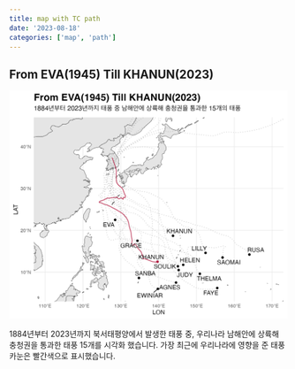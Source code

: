 ```yaml
---
title: map with TC path
date: '2023-08-18'
categories: ['map', 'path']
---
```


## From EVA(1945) Till KHANUN(2023)

![](https://github.com/chichead/dataviz/blob/main/viz/230818/from_eva_till_khanun.png)

1884년부터 2023년까지 북서태평양에서 발생한 태풍 중, 우리나라 남해안에 상륙해 충청권을 통과한 태풍 15개를 시각화 했습니다. 가장 최근에 우리나라에 영향을 준 태풍 카눈은 빨간색으로 표시했습니다.
